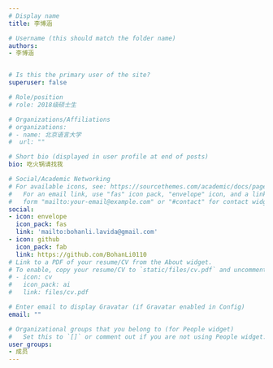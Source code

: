 ```yaml
---
# Display name
title: 李博涵

# Username (this should match the folder name)
authors:
- 李博涵


# Is this the primary user of the site?
superuser: false

# Role/position
# role: 2018级硕士生

# Organizations/Affiliations
# organizations:
# - name: 北京语言大学
#  url: ""

# Short bio (displayed in user profile at end of posts)
bio: 吃火锅请找我

# Social/Academic Networking
# For available icons, see: https://sourcethemes.com/academic/docs/page-builder/#icons
#   For an email link, use "fas" icon pack, "envelope" icon, and a link in the
#   form "mailto:your-email@example.com" or "#contact" for contact widget.
social:
- icon: envelope
  icon_pack: fas
  link: 'mailto:bohanli.lavida@gmail.com'
- icon: github
  icon_pack: fab
  link: https://github.com/BohanLi0110
# Link to a PDF of your resume/CV from the About widget.
# To enable, copy your resume/CV to `static/files/cv.pdf` and uncomment the lines below.
# - icon: cv
#   icon_pack: ai
#   link: files/cv.pdf

# Enter email to display Gravatar (if Gravatar enabled in Config)
email: ""

# Organizational groups that you belong to (for People widget)
#   Set this to `[]` or comment out if you are not using People widget.
user_groups:
- 成员
---
```



